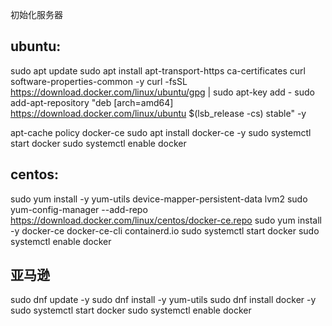 初始化服务器

## ubuntu:

sudo apt update
sudo apt install apt-transport-https ca-certificates curl software-properties-common -y
curl -fsSL https://download.docker.com/linux/ubuntu/gpg | sudo apt-key add -
sudo add-apt-repository "deb [arch=amd64] https://download.docker.com/linux/ubuntu $(lsb_release -cs) stable" -y

apt-cache policy docker-ce
sudo apt install docker-ce -y
sudo systemctl start docker
sudo systemctl enable docker

## centos:

sudo yum install -y yum-utils device-mapper-persistent-data lvm2
sudo yum-config-manager --add-repo https://download.docker.com/linux/centos/docker-ce.repo
sudo yum install -y docker-ce docker-ce-cli containerd.io
sudo systemctl start docker
sudo systemctl enable docker


## 亚马逊
sudo dnf update -y
sudo dnf install -y yum-utils
sudo dnf install docker -y
sudo systemctl start docker
sudo systemctl enable docker
